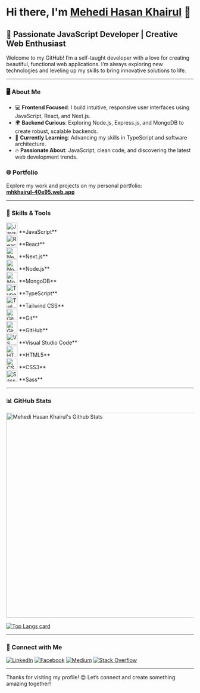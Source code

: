 # Hi there, I'm [Mehedi Hasan Khairul](https://mhkhairul-40e95.web.app/) 👋

## 🌟 Passionate JavaScript Developer | Creative Web Enthusiast

Welcome to my GitHub! I’m a self-taught developer with a love for creating beautiful, functional web applications. I’m always exploring new technologies and leveling up my skills to bring innovative solutions to life.

---

### 🖥️ About Me
- 💻 **Frontend Focused**: I build intuitive, responsive user interfaces using JavaScript, React, and Next.js.
- 🌍 **Backend Curious**: Exploring Node.js, Express.js, and MongoDB to create robust, scalable backends.
- 🌱 **Currently Learning**: Advancing my skills in TypeScript and software architecture.
- 🔥 **Passionate About**: JavaScript, clean code, and discovering the latest web development trends.

### 🌐 Portfolio
Explore my work and projects on my personal portfolio:  
**[mhkhairul-40e95.web.app](https://mhkhairul-40e95.web.app/)**

---

### 💼 Skills & Tools

<p>
  <img alt="JavaScript" width="30px" src="https://cdn.jsdelivr.net/gh/devicons/devicon/icons/javascript/javascript-original.svg" /> **JavaScript**
  <br>
  <img alt="React" width="30px" src="https://cdn.jsdelivr.net/gh/devicons/devicon/icons/react/react-original.svg" /> **React**
  <br>
  <img alt="Next.js" width="30px" src="https://cdn.jsdelivr.net/gh/devicons/devicon/icons/nextjs/nextjs-original-wordmark.svg" /> **Next.js**
  <br>
  <img alt="Node.js" width="30px" src="https://cdn.jsdelivr.net/gh/devicons/devicon/icons/nodejs/nodejs-original.svg" /> **Node.js**
  <br>
  <img alt="MongoDB" width="30px" src="https://cdn.jsdelivr.net/gh/devicons/devicon/icons/mongodb/mongodb-original.svg" /> **MongoDB**
  <br>
  <img alt="TypeScript" width="30px" src="https://cdn.jsdelivr.net/gh/devicons/devicon/icons/typescript/typescript-original.svg" /> **TypeScript**
  <br>
  <img alt="Tailwind CSS" width="30px" src="https://cdn.jsdelivr.net/gh/devicons/devicon/icons/tailwindcss/tailwindcss-plain.svg" /> **Tailwind CSS**
  <br>
  <img alt="Git" width="30px" src="https://cdn.jsdelivr.net/gh/devicons/devicon/icons/git/git-original.svg" /> **Git**
  <br>
  <img alt="GitHub" width="30px" src="https://cdn.jsdelivr.net/gh/devicons/devicon/icons/github/github-original.svg" /> **GitHub**
  <br>
  <img alt="VS Code" width="30px" src="https://cdn.jsdelivr.net/gh/devicons/devicon/icons/vscode/vscode-original.svg" /> **Visual Studio Code**
  <br>
  <img alt="HTML5" width="30px" src="https://cdn.jsdelivr.net/gh/devicons/devicon/icons/html5/html5-original.svg" /> **HTML5**
  <br>
  <img alt="CSS3" width="30px" src="https://cdn.jsdelivr.net/gh/devicons/devicon/icons/css3/css3-original.svg" /> **CSS3**
  <br>
  <img alt="Sass" width="30px" src="https://cdn.jsdelivr.net/gh/devicons/devicon/icons/sass/sass-original.svg" /> **Sass**
</p>

---

### 📊 GitHub Stats

<img width="550px" alt="Mehedi Hasan Khairul's Github Stats"  src="https://github-readme-stats.vercel.app/api?username=mehedihasankhairul&show_icons=true"/>

[![Top Langs card](https://github-readme-stats.vercel.app/api/top-langs/?username=mehedihasankhairul&card_width=550)](https://github.com/mehedihasankhairul/mehedihasankhairul)

---

### 🤝 Connect with Me
[![LinkedIn](https://img.shields.io/badge/%20-Connect-black?color=14171A&labelColor=212121&logo=linkedin&logoColor=ffffff)](https://www.linkedin.com/in/mhkhairul/) 
[![Facebook](https://img.shields.io/badge/%20-Follow-black?color=14171A&labelColor=1976d2&logo=facebook&logoColor=ffffff)](https://www.facebook.com/mahedihasan.khairul) 
[![Medium](https://img.shields.io/badge/%20-Follow-black?color=14171A&labelColor=1976d2&logo=medium&logoColor=ffffff)](https://medium.com/@mhkhairul78) 
[![Stack Overflow](https://img.shields.io/badge/%20-Questions-black?color=14171A&labelColor=fff&logo=stackoverflow&logoColor=0c0d0e26)](https://stackoverflow.com/users/15782797/mehedi-hasan-khairul)

---

Thanks for visiting my profile! 😊 Let’s connect and create something amazing together!
